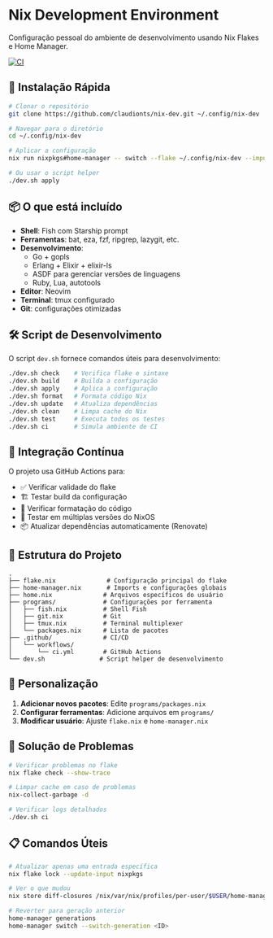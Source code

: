 # Nix Development Environment

Configuração pessoal do ambiente de desenvolvimento usando Nix Flakes e Home Manager.

[![CI](https://github.com/claudionts/nix-dev/actions/workflows/ci.yml/badge.svg)](https://github.com/claudionts/nix-dev/actions/workflows/ci.yml)

## 🚀 Instalação Rápida

```bash
# Clonar o repositório
git clone https://github.com/claudionts/nix-dev.git ~/.config/nix-dev

# Navegar para o diretório
cd ~/.config/nix-dev

# Aplicar a configuração
nix run nixpkgs#home-manager -- switch --flake ~/.config/nix-dev --impure

# Ou usar o script helper
./dev.sh apply
```

## 📦 O que está incluído

- **Shell**: Fish com Starship prompt
- **Ferramentas**: bat, eza, fzf, ripgrep, lazygit, etc.
- **Desenvolvimento**: 
  - Go + gopls
  - Erlang + Elixir + elixir-ls
  - ASDF para gerenciar versões de linguagens
  - Ruby, Lua, autotools
- **Editor**: Neovim
- **Terminal**: tmux configurado
- **Git**: configurações otimizadas

## 🛠️ Script de Desenvolvimento

O script `dev.sh` fornece comandos úteis para desenvolvimento:

```bash
./dev.sh check    # Verifica flake e sintaxe
./dev.sh build    # Builda a configuração
./dev.sh apply    # Aplica a configuração
./dev.sh format   # Formata código Nix
./dev.sh update   # Atualiza dependências
./dev.sh clean    # Limpa cache do Nix
./dev.sh test     # Executa todos os testes
./dev.sh ci       # Simula ambiente de CI
```

## 🔄 Integração Contínua

O projeto usa GitHub Actions para:

- ✅ Verificar validade do flake
- 🏗️ Testar build da configuração
- 🎨 Verificar formatação do código
- 🧪 Testar em múltiplas versões do NixOS
- 📦 Atualizar dependências automaticamente (Renovate)

## 📂 Estrutura do Projeto

```
.
├── flake.nix              # Configuração principal do flake
├── home-manager.nix       # Imports e configurações globais
├── home.nix              # Arquivos específicos do usuário
├── programs/             # Configurações por ferramenta
│   ├── fish.nix          # Shell Fish
│   ├── git.nix           # Git
│   ├── tmux.nix          # Terminal multiplexer
│   └── packages.nix      # Lista de pacotes
├── .github/              # CI/CD
│   └── workflows/
│       └── ci.yml        # GitHub Actions
└── dev.sh               # Script helper de desenvolvimento
```

## 🔧 Personalização

1. **Adicionar novos pacotes**: Edite `programs/packages.nix`
2. **Configurar ferramentas**: Adicione arquivos em `programs/`
3. **Modificar usuário**: Ajuste `flake.nix` e `home-manager.nix`

## 🐛 Solução de Problemas

```bash
# Verificar problemas no flake
nix flake check --show-trace

# Limpar cache em caso de problemas
nix-collect-garbage -d

# Verificar logs detalhados
./dev.sh ci
```

## 📋 Comandos Úteis

```bash
# Atualizar apenas uma entrada específica
nix flake lock --update-input nixpkgs

# Ver o que mudou
nix store diff-closures /nix/var/nix/profiles/per-user/$USER/home-manager*

# Reverter para geração anterior
home-manager generations
home-manager switch --switch-generation <ID>
```
